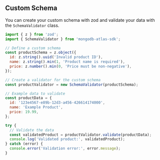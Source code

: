 ## Custom Schema

You can create your custom schema with zod and validate your data with the `SchemaValidator` class.

```javascript
import { z } from 'zod';
import { SchemaValidator } from 'mongodb-atlas-sdk';

// Define a custom schema
const productSchema = z.object({
  id: z.string().uuid('Invalid product ID'),
  name: z.string().min(1, 'Product name is required'),
  price: z.number().min(0, 'Price must be non-negative'),
});

// Create a validator for the custom schema
const productValidator = new SchemaValidator(productSchema);

// Example data to validate
const productData = {
  id: '123e4567-e89b-12d3-a456-426614174000',
  name: 'Example Product',
  price: 19.99,
};

try {
  // Validate the data
  const validatedProduct = productValidator.validate(productData);
  console.log('Validated product:', validatedProduct);
} catch (error) {
  console.error('Validation error:', error.message);
}
```
